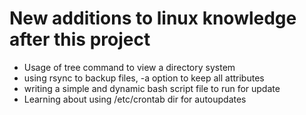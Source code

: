 # New additions to linux knowledge after this project
* Usage of tree command to view a directory system
* using rsync to backup files, -a option to keep all attributes
* writing a simple and dynamic bash script file to run for update
* Learning about using /etc/crontab dir for autoupdates
